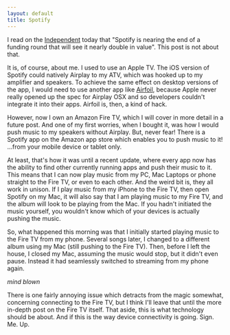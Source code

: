 ```yaml
---
layout: default
title: Spotify
---
```


I read on the [Independent](http://www.independent.co.uk/news/business/news/spotify-is-nearing-the-end-of-a-funding-round-that-will-see-it-nearly-double-in-value-to-84-billion-10172449.html) today that "Spotify is nearing the end of a funding round that will see it nearly double in value". This post is not about that.

It is, of course, about me. I used to use an Apple TV. The iOS version of Spotify could natively Airplay to my ATV, which was hooked up to my amplifier and speakers. To achieve the same effect on desktop versions of the app, I would need to use another app like [Airfoil](https://www.rogueamoeba.com/airfoil/), because Apple never really opened up the spec for Airplay OSX and so developers couldn't integrate it into their apps. Airfoil is, then, a kind of hack.

However, now I own an Amazon Fire TV, which I will cover in more detail in a future post. And one of my first worries, when I bought it, was how I would push music to my speakers without Airplay. But, never fear! There is a Spotify app on the Amazon app store which enables you to push music to it! ...from your mobile device or tablet only.

At least, that's how it was until a recent update, where every app now has the ability to find other currently running apps and push their music to it. This means that I can now play music from my PC, Mac Laptops or phone straight to the Fire TV, or even to each other. And the weird bit is, they all work in unison. If I play music from my iPhone to the Fire TV, then open Spotify on my Mac, it will also say that I am playing music to my Fire TV, and the album will look to be playing from the Mac. If you hadn't initiated the music yourself, you wouldn't know which of your devices is actually pushing the music.

So, what happened this morning was that I initially started playing music to the Fire TV from my phone. Several songs later, I changed to a different album using my Mac (still pushing to the Fire TV). Then, before I left the house, I closed my Mac, assuming the music would stop, but it didn't even pause. Instead it had seamlessly switched to streaming from my phone again.

_mind blown_

There is one fairly annoying issue which detracts from the magic somewhat, concerning connecting to the Fire TV, but I think I'll leave that until the more in-depth post on the Fire TV itself. That aside, this is what technology should be about. And if this is the way device connectivity is going. Sign. Me. Up.